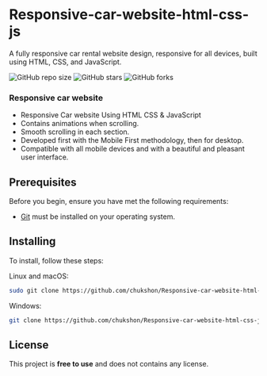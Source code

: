 # Responsive-car-website-html-css-js
A  fully responsive car rental website design, responsive for all devices, built using HTML, CSS, and JavaScript.

![GitHub repo size](https://img.shields.io/github/repo-size/chukshon/Responsive-car-website-html-css-js)
![GitHub stars](https://img.shields.io/github/stars/chukshon/Responsive-car-website-html-css-js?style=social)
![GitHub forks](https://img.shields.io/github/forks/chukshon/Responsive-car-website-html-css-js?style=social)

### Responsive car website

- Responsive Car website Using HTML CSS & JavaScript
- Contains animations when scrolling.
- Smooth scrolling in each section.
- Developed first with the Mobile First methodology, then for desktop.
- Compatible with all mobile devices and with a beautiful and pleasant user interface.

## Prerequisites

Before you begin, ensure you have met the following requirements:

* [Git](https://git-scm.com/downloads "Download Git") must be installed on your operating system.

## Installing

To install, follow these steps:

Linux and macOS:

```bash
sudo git clone https://github.com/chukshon/Responsive-car-website-html-css-js.git
```

Windows:

```bash
git clone https://github.com/chukshon/Responsive-car-website-html-css-js.git
```

## License

This project is **free to use** and does not contains any license.


